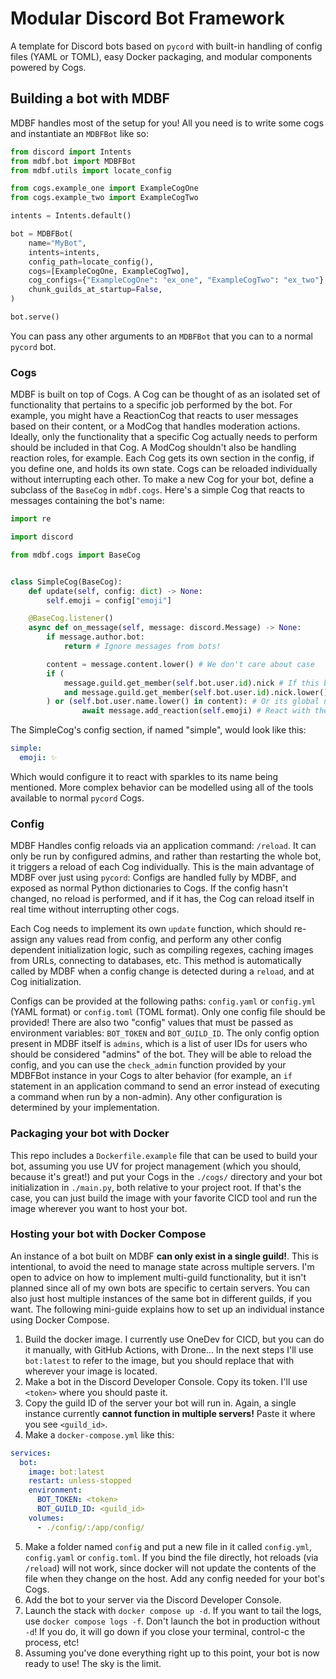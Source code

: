 # Modular Discord Bot Framework

A template for Discord bots based on `pycord` with built-in handling of config files (YAML or TOML), easy Docker packaging, and modular components powered by Cogs.

## Building a bot with MDBF

MDBF handles most of the setup for you! All you need is to write some cogs and instantiate an `MDBFBot` like so:

```python
from discord import Intents
from mdbf.bot import MDBFBot
from mdbf.utils import locate_config

from cogs.example_one import ExampleCogOne
from cogs.example_two import ExampleCogTwo

intents = Intents.default()

bot = MDBFBot(
    name="MyBot",
    intents=intents,
    config_path=locate_config(),
    cogs=[ExampleCogOne, ExampleCogTwo],
    cog_configs={"ExampleCogOne": "ex_one", "ExampleCogTwo": "ex_two"},
    chunk_guilds_at_startup=False,
)

bot.serve()
```

You can pass any other arguments to an `MDBFBot` that you can to a normal `pycord` bot.

### Cogs

MDBF is built on top of Cogs. A Cog can be thought of as an isolated set of functionality that pertains to a specific job performed by the bot. For example, you might have a ReactionCog that reacts to user messages based on their content, or a ModCog that handles moderation actions. Ideally, only the functionality that a specific Cog actually needs to perform should be included in that Cog. A ModCog shouldn't also be handling reaction roles, for example. Each Cog gets its own section in the config, if you define one, and holds its own state. Cogs can be reloaded individually without interrupting each other. To make a new Cog for your bot, define a subclass of the `BaseCog` in `mdbf.cogs`. Here's a simple Cog that reacts to messages containing the bot's name:

```python
import re

import discord

from mdbf.cogs import BaseCog


class SimpleCog(BaseCog):
    def update(self, config: dict) -> None:
        self.emoji = config["emoji"]

    @BaseCog.listener()
    async def on_message(self, message: discord.Message) -> None:
        if message.author.bot:
            return # Ignore messages from bots!

        content = message.content.lower() # We don't care about case
        if (
            message.guild.get_member(self.bot.user.id).nick # If this bot has a nickname...
            and message.guild.get_member(self.bot.user.id).nick.lower() in content # And it's in the message...
        ) or (self.bot.user.name.lower() in content): # Or its global name is in the message...
                await message.add_reaction(self.emoji) # React with the configured emoji
```

The SimpleCog's config section, if named "simple", would look like this:

```yaml
simple:
  emoji: ✨
```

Which would configure it to react with sparkles to its name being mentioned. More complex behavior can be modelled using all of the tools available to normal `pycord` Cogs.

### Config

MDBF Handles config reloads via an application command: `/reload`. It can only be run by configured admins, and rather than restarting the whole bot, it triggers a reload of each Cog individually. This is the main advantage of MDBF over just using `pycord`: Configs are handled fully by MDBF, and exposed as normal Python dictionaries to Cogs. If the config hasn't changed, no reload is performed, and if it has, the Cog can reload itself in real time without interrupting other cogs.

Each Cog needs to implement its own `update` function, which should re-assign any values read from config, and perform any other config dependent initialization logic, such as compiling regexes, caching images from URLs, connecting to databases, etc. This method is automatically called by MDBF when a config change is detected during a `reload`, and at Cog initialization.

Configs can be provided at the following paths: `config.yaml` or `config.yml` (YAML format) or `config.toml` (TOML format). Only one config file should be provided! There are also two "config" values that must be passed as environment variables: `BOT_TOKEN` and `BOT_GUILD_ID`. The only config option present in MDBF itself is `admins`, which is a list of user IDs for users who should be considered "admins" of the bot. They will be able to reload the config, and you can use the `check_admin` function provided by your MDBFBot instance in your Cogs to alter behavior (for example, an `if` statement in an application command to send an error instead of executing a command when run by a non-admin). Any other configuration is determined by your implementation.

### Packaging your bot with Docker

This repo includes a `Dockerfile.example` file that can be used to build your bot, assuming you use UV for project management (which you should, because it's great!) and put your Cogs in the `./cogs/` directory and your bot initialization in `./main.py`, both relative to your project root. If that's the case, you can just build the image with your favorite CICD tool and run the image wherever you want to host your bot.

### Hosting your bot with Docker Compose

An instance of a bot built on MDBF **can only exist in a single guild!**. This is intentional, to avoid the need to manage state across multiple servers. I'm open to advice on how to implement multi-guild functionality, but it isn't planned since all of my own bots are specific to certain servers. You can also just host multiple instances of the same bot in different guilds, if you want. The following mini-guide explains how to set up an individual instance using Docker Compose.

1. Build the docker image. I currently use OneDev for CICD, but you can do it manually, with GitHub Actions, with Drone... In the next steps I'll use `bot:latest` to refer to the image, but you should replace that with wherever your image is located.
2. Make a bot in the Discord Developer Console. Copy its token. I'll use `<token>` where you should paste it.
3. Copy the guild ID of the server your bot will run in. Again, a single instance currently **cannot function in multiple servers!** Paste it where you see `<guild_id>`.
4. Make a `docker-compose.yml` like this:

```yaml
services:
  bot:
    image: bot:latest
    restart: unless-stopped
    environment:
      BOT_TOKEN: <token>
      BOT_GUILD_ID: <guild_id>
    volumes:
      - ./config/:/app/config/
```

5. Make a folder named `config` and put a new file in it called `config.yml`, `config.yaml` or `config.toml`. If you bind the file directly, hot reloads (via `/reload`) will not work, since docker will not update the contents of the file when they change on the host. Add any config needed for your bot's Cogs.
6. Add the bot to your server via the Discord Developer Console.
7. Launch the stack with `docker compose up -d`. If you want to tail the logs, use `docker compose logs -f`. Don't launch the bot in production without `-d`! If you do, it will go down if you close your terminal, control-c the process, etc!
8. Assuming you've done everything right up to this point, your bot is now ready to use! The sky is the limit.
